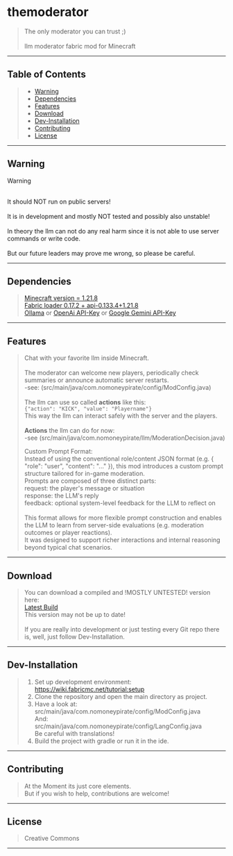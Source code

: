 # themoderator

>The only moderator you can trust ;)
<br><br>
llm moderator fabric mod for Minecraft
 ---
## Table of Contents

>- [Warning](#warning)
>- [Dependencies](#dependencies)
>- [Features](#features)
>- [Download](#download)
>- [Dev-Installation](#dev-installation) 
>- [Contributing](#contributing)
>- [License](#license)

---

## Warning

> [!WARNING]
> <br>It should NOT run on public servers!
> <br><br>It is in development and mostly NOT tested and possibly also unstable!
> <br><br>In theory the llm can not do any real harm since it is not able to use server commands or write code.
> <br><br>But our future leaders may prove me wrong, so please be careful.
---
## Dependencies
><a href="https://www.minecraft.net/">Minecraft version = 1.21.8</a>
><br><a href="https://fabricmc.net/">Fabric loader 0.17.2 + api-0.133.4+1.21.8</a>
><br><a href="https://ollama.com/">Ollama</a> or <a href="https://openai.com/">OpenAi API-Key</a> or <a href="https://gemini.google.com">Google Gemini API-Key</a>

---
## Features

>Chat with your favorite llm inside Minecraft.
<br><br>The moderator can welcome new players, periodically check summaries or announce automatic server restarts.
<br>-see: (src/main/java/com.nomoneypirate/config/ModConfig.java)
<br><br>The llm can use so called <b>actions</b> like this:
<br>```{"action": "KICK", "value": "Playername"}```
<br>This way the llm can interact safely with the server and the players.
<br><br><b>Actions</b> the llm can do for now:
<br>-see (src/main/java/com.nomoneypirate/llm/ModerationDecision.java)
>
> Custom Prompt Format:
><br>Instead of using the conventional role/content JSON format (e.g. { "role": "user", "content": "..." }), 
this mod introduces a custom prompt structure tailored for in-game moderation. 
<br>Prompts are composed of three distinct parts:
<br>request: the player's message or situation
<br>response: the LLM's reply
<br>feedback: optional system-level feedback for the LLM to reflect on
<br><br>This format allows for more flexible prompt construction and enables the LLM to learn from server-side evaluations (e.g. moderation outcomes or player reactions). <br>It was designed to support richer interactions and internal reasoning beyond typical chat scenarios.
---
## Download

>You can download a compiled and !MOSTLY UNTESTED! version here:
<br><a href="https://drive.google.com/file/d/13R8WikinquK_M0yg64NlT4yN8_BodHKW/view">Latest Build</a>
<br>This version may not be up to date!
<br><br>If you are really into development or just testing every Git repo there is, well, just follow Dev-Installation.
---
## Dev-Installation

>1. Set up development environment:
   <br>https://wiki.fabricmc.net/tutorial:setup
>2. Clone the repository and open the main directory as project.
>3. Have a look at: 
   <br>src/main/java/com.nomoneypirate/config/ModConfig.java
   <br>And:
   <br>src/main/java/com.nomoneypirate/config/LangConfig.java
   <br>Be careful with translations!<br>  
>4. Build the project with gradle or run it in the ide.
---
## Contributing

>At the Moment its just core elements.
<br>But if you wish to help, contributions are welcome!
---
## License

>Creative Commons
---